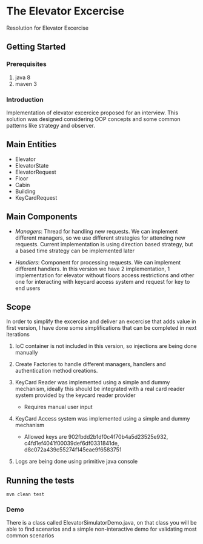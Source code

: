 # The Elevator Excercise

Resolution for Elevator Excercise

## Getting Started

### Prerequisites

1. java 8
2. maven 3

### Introduction

Implementation of elevator excercice proposed for an interview.
This solution was designed considering OOP concepts and some common patterns like strategy and observer. 

## Main Entities
- Elevator
- ElevatorState
- ElevatorRequest
- Floor
- Cabin
- Building
- KeyCardRequest

## Main Components

- *Managers*: Thread for handling new requests. We can implement different managers, so we use different strategies for attending new requests. Current implementation is using direction based strategy, but a based time strategy can be implemented later

- *Handlers*: Component for processing requests. We can implement different handlers. In this version we have 2 implementation, 1 implementation for elevator without floors access restrictions and other one for interacting with keycard access system and request for key to end users

## Scope

In order to simplify the excercise and deliver an excercise that adds value in first version, I have done some simplifications that can be completed in next iterations

1. IoC container is not included in this version, so injections are being done manually

2. Create Factories to handle different managers, handlers and authentication method creations.

3. KeyCard Reader was implemented using a simple and dummy mechanism, ideally this should be integrated with a real card reader system provided by the keycard reader provider
   - Requires manual user input  

4. KeyCard Access system was implemented using a simple and dummy mechanism
   - Allowed keys are 902fbdd2b1df0c4f70b4a5d23525e932, c4fd1ef4041f00039def6df0331841de, d8c072a439c55274f145eae9f6583751 

5. Logs are being done using primitive java console


## Running the tests
```
mvn clean test
```

### Demo

There is a class called ElevatorSimulatorDemo.java, on that class you will be able to find scenarios and a simple non-interactive demo for validating most common scenarios
